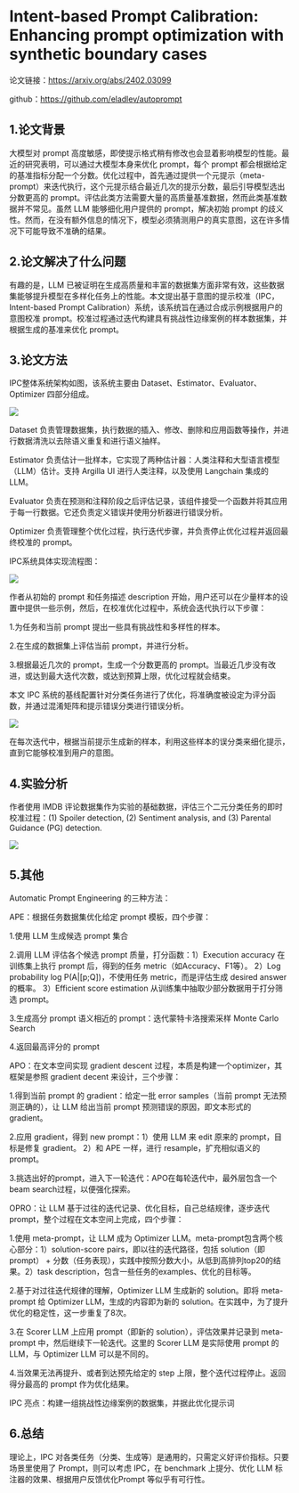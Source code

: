 # Intent-based Prompt Calibration: Enhancing prompt optimization with synthetic boundary cases

论文链接：https://arxiv.org/abs/2402.03099

github：https://github.com/eladlev/autoprompt

## 1.论文背景

大模型对 prompt 高度敏感，即使提示格式稍有修改也会显着影响模型的性能。最近的研究表明，可以通过大模型本身来优化 prompt，每个 prompt 都会根据给定的基准指标分配一个分数。优化过程中，首先通过提供一个元提示（meta-prompt）来迭代执行，这个元提示结合最近几次的提示分数，最后引导模型选出分数更高的 prompt。评估此类方法需要大量的高质量基准数据，然而此类基准数据并不常见。虽然 LLM 能够细化用户提供的 prompt，解决初始 prompt 的歧义性。然而，在没有额外信息的情况下，模型必须猜测用户的真实意图，这在许多情况下可能导致不准确的结果。


## 2.论文解决了什么问题

有趣的是，LLM 已被证明在生成高质量和丰富的数据集方面非常有效，这些数据集能够提升模型在多样化任务上的性能。本文提出基于意图的提示校准（IPC，Intent-based Prompt Calibration）系统，该系统旨在通过合成示例根据用户的意图校准 prompt。校准过程通过迭代构建具有挑战性边缘案例的样本数据集，并根据生成的基准来优化 prompt。


## 3.论文方法

IPC整体系统架构如图，该系统主要由 Dataset、Estimator、Evaluator、Optimizer 四部分组成。

![](https://github.com/Kayin211/LLMsStudy/blob/master/%E8%AE%BA%E6%96%87%E8%A7%A3%E8%AF%BB/pic/IPC%20%E7%B3%BB%E7%BB%9F%E6%9E%B6%E6%9E%84.png)

 Dataset 负责管理数据集，执行数据的插入、修改、删除和应用函数等操作，并进行数据清洗以去除语义重复和进行语义抽样。

 Estimator 负责估计一批样本，它实现了两种估计器：人类注释和大型语言模型（LLM）估计。支持 Argilla UI 进行人类注释，以及使用 Langchain 集成的LLM。

 Evaluator 负责在预测和注释阶段之后评估记录，该组件接受一个函数并将其应用于每一行数据。它还负责定义错误并使用分析器进行错误分析。

 Optimizer 负责管理整个优化过程，执行迭代步骤，并负责停止优化过程并返回最终校准的 prompt。

IPC系统具体实现流程图：

![](https://github.com/Kayin211/LLMsStudy/blob/master/%E8%AE%BA%E6%96%87%E8%A7%A3%E8%AF%BB/pic/IPC%20%E6%B5%81%E7%A8%8B%E5%9B%BE.png)

作者从初始的 prompt 和任务描述 description 开始，用户还可以在少量样本的设置中提供一些示例，然后，在校准优化过程中，系统会迭代执行以下步骤：

1.为任务和当前 prompt 提出一些具有挑战性和多样性的样本。

2.在生成的数据集上评估当前 prompt，并进行分析。

3.根据最近几次的 prompt，生成一个分数更高的 prompt。当最近几步没有改进，或达到最大迭代次数，或达到预算上限，优化过程就会结束。

本文 IPC 系统的基线配置针对分类任务进行了优化，将准确度被设定为评分函数，并通过混淆矩阵和提示错误分类进行错误分析。

![](https://github.com/Kayin211/LLMsStudy/blob/master/%E8%AE%BA%E6%96%87%E8%A7%A3%E8%AF%BB/pic/IPC%20example.png)

在每次迭代中，根据当前提示生成新的样本，利用这些样本的误分类来细化提示，直到它能够校准到用户的意图。


## 4.实验分析

作者使用 IMDB 评论数据集作为实验的基础数据，评估三个二元分类任务的即时校准过程：(1) Spoiler detection, (2) Sentiment analysis, and (3) Parental Guidance (PG) detection.

![](https://github.com/Kayin211/LLMsStudy/blob/master/%E8%AE%BA%E6%96%87%E8%A7%A3%E8%AF%BB/pic/IPC%20result.png)

## 5.其他

Automatic Prompt Engineering 的三种方法：

APE：根据任务数据集优化给定 prompt 模板，四个步骤：

  1.使用 LLM 生成候选 prompt 集合

  2.调用 LLM 评估各个候选 prompt 质量，打分函数：1）Execution accuracy 在训练集上执行 prompt 后，得到的任务 metric（如Accuracy、F1等）。 2）Log probability log P(A|[p;Q])，不使用任务 metric，而是评估生成 desired answer 的概率。 3）Efficient score estimation 从训练集中抽取少部分数据用于打分筛选 prompt。

  3.生成高分 prompt 语义相近的 prompt：迭代蒙特卡洛搜索采样 Monte Carlo Search

  4.返回最高评分的 prompt


APO：在文本空间实现 gradient descent 过程，本质是构建一个optimizer，其框架是参照 gradient decent 来设计，三个步骤：
  
  1.得到当前 prompt 的 gradient：给定一批 error samples（当前 prompt 无法预测正确的），让 LLM 给出当前 prompt 预测错误的原因，即文本形式的 gradient。

  2.应用 gradient，得到 new prompt：1）使用 LLM 来 edit 原来的 prompt，目标是修复 gradient。 2）和 APE 一样，进行 resample，扩充相似语义的 prompt。

  3.挑选出好的prompt，进入下一轮迭代：APO在每轮迭代中，最外层包含一个beam search过程，以便强化探索。


OPRO：让 LLM 基于过往的迭代记录、优化目标，自己总结规律，逐步迭代 prompt，整个过程在文本空间上完成，四个步骤：
  
  1.使用 meta-prompt，让 LLM 成为 Optimizer LLM。meta-prompt包含两个核心部分：1）solution-score pairs，即以往的迭代路径，包括 solution（即prompt） + 分数（任务表现），实践中按照分数大小，从低到高排列top20的结果。2）task description，包含一些任务的examples、优化的目标等。

  2.基于对过往迭代规律的理解，Optimizer LLM 生成新的 solution。即将 meta-prompt 给 Optimizer LLM，生成的内容即为新的 solution。在实践中，为了提升优化的稳定性，这一步重复了8次。

  3.在 Scorer LLM 上应用 prompt（即新的 solution），评估效果并记录到 meta-prompt 中，然后继续下一轮迭代。这里的 Scorer LLM 是实际使用 prompt 的LLM，与 Optimizer LLM 可以是不同的。

  4.当效果无法再提升、或者到达预先给定的 step 上限，整个迭代过程停止。返回得分最高的 prompt 作为优化结果。


IPC 亮点：构建一组挑战性边缘案例的数据集，并据此优化提示词


## 6.总结

理论上，IPC 对各类任务（分类、生成等）是通用的，只需定义好评价指标。只要场景里使用了 Prompt，则可以考虑 IPC，在 benchmark 上提分、优化 LLM 标注器的效果、根据用户反馈优化Prompt 等似乎有可行性。
